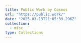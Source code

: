 ```yaml
---
title: Public Work by Cosmos
url: "https://public.work/"
date: "2025-03-13T21:05:39.296Z"
collection:
  - misc
type: Collections
---
```

